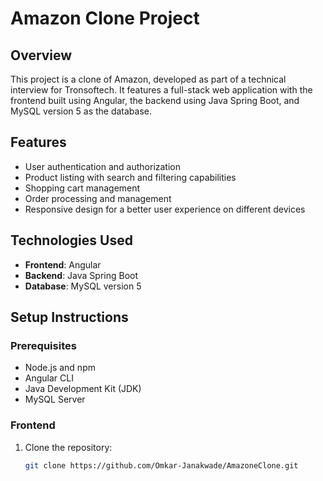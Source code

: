 # Amazon Clone Project

## Overview

This project is a clone of Amazon, developed as part of a technical interview for Tronsoftech. It features a full-stack web application with the frontend built using Angular, the backend using Java Spring Boot, and MySQL version 5 as the database.

## Features

- User authentication and authorization
- Product listing with search and filtering capabilities
- Shopping cart management
- Order processing and management
- Responsive design for a better user experience on different devices

## Technologies Used

- **Frontend**: Angular
- **Backend**: Java Spring Boot
- **Database**: MySQL version 5

## Setup Instructions

### Prerequisites

- Node.js and npm
- Angular CLI
- Java Development Kit (JDK)
- MySQL Server

### Frontend

1. Clone the repository:
   ```sh
   git clone https://github.com/Omkar-Janakwade/AmazoneClone.git
